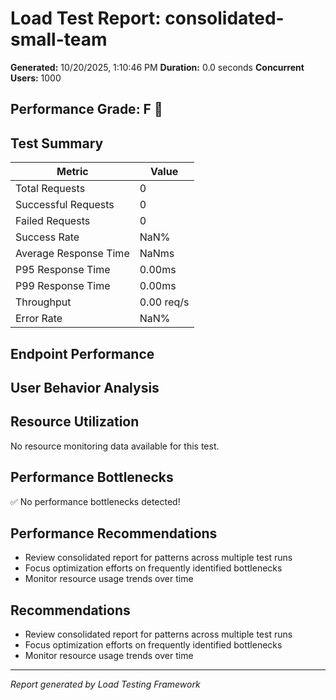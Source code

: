 # Load Test Report: consolidated-small-team

**Generated:** 10/20/2025, 1:10:46 PM
**Duration:** 0.0 seconds
**Concurrent Users:** 1000

## Performance Grade: F 🔴

## Test Summary

| Metric | Value |
|--------|-------|
| Total Requests | 0 |
| Successful Requests | 0 |
| Failed Requests | 0 |
| Success Rate | NaN% |
| Average Response Time | NaNms |
| P95 Response Time | 0.00ms |
| P99 Response Time | 0.00ms |
| Throughput | 0.00 req/s |
| Error Rate | NaN% |

## Endpoint Performance



## User Behavior Analysis



## Resource Utilization

No resource monitoring data available for this test.


## Performance Bottlenecks

✅ No performance bottlenecks detected!



## Performance Recommendations

- Review consolidated report for patterns across multiple test runs
- Focus optimization efforts on frequently identified bottlenecks
- Monitor resource usage trends over time
    

## Recommendations

- Review consolidated report for patterns across multiple test runs
- Focus optimization efforts on frequently identified bottlenecks
- Monitor resource usage trends over time

---

*Report generated by Load Testing Framework*